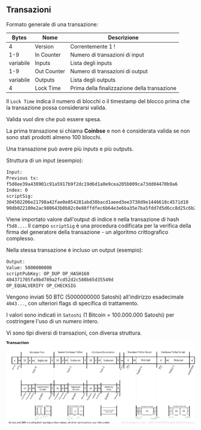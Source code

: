 ## Transazioni

Formato generale di una transazione:

| Bytes | Nome | Descrizione |
| -- | -- | -- |
| 4 | Version | Correntemente 1 !
| 1-9 | In Counter | Numero di transazioni di input |
| variabile | Inputs | Lista degli inputs |
| 1-9 | Out Counter | Numero di transazioni di output |
| variabile | Outputs | Lista degli outputs |
| 4 | Lock Time | Prima della finalizzazione della transazione |

Il `Lock Time` indica il numero di blocchi o il timestamp del blocco prima che la transazione possa considerarsi valida.

Valida vuol dire che può essere spesa.

La prima transazione si chiama **Coinbse** e non è considerata valida se non sono stati prodotti almeno 100 blocchi.

Una transazione può avere più inputs e più outputs.

Struttura di un input (esempio):
```
Input:
Previous tx: f5d8ee39a430901c91a5917b9f2dc19d6d1a0e9cea205b009ca73dd04470b9a6
Index: 0
scriptSig: 304502206e21798a42fae0e854281abd38bacd1aeed3ee3738d9e1446618c4571d10
90db022100e2ac980643b0b82c0e88ffdfec6b64e3e6ba35e7ba5fdd7d5d6cc8d25c6b241501
```

Viene importato valore dall'output di indice `0` nella transazione di hash `f5d8...`. Il campo `scriptSig` è una procedura codificata per la verifica della firma del generatore della transazione - un algoritmo crittografico complesso.

Nella stessa transazione è incluso un output (esempio):
```
Output:
Value: 5000000000
scriptPubKey: OP_DUP OP_HASH160 404371705fa9bd789a2fcd52d2c580b65d35549d
OP_EQUALVERIFY OP_CHECKSIG
```

Vengono inviati 50 BTC (5000000000 Satoshi) all'indirizzo esadecimale `4043...`, con ulteriori flags di specifica di trattamento.

I valori sono indicati in `Satoshi` (1 Bitcoin = 100.000.000 Satoshi) per costringere l'uso di un numero intero.

Vi sono tipi diversi di transazioni, con diversa struttura.

![TxTypes](../gitbook/images/txmap.png)
